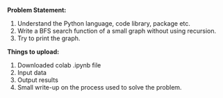 **Problem Statement:**

1. Understand the Python language, code library, package etc.
2. Write a BFS search function of a small graph without using recursion. 
3. Try to print the graph.


**Things to upload:**

1. Downloaded colab .ipynb file
2. Input data
3. Output results 
4. Small write-up on the process used to solve the problem.
